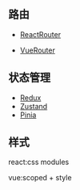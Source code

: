 ## 路由

- [ReactRouter](https://reactrouter.com/en/main)

- [VueRouter](https://router.vuejs.org/zh/guide/)

## 状态管理

- [Redux](https://cn.redux.js.org/)
- [Zustand](https://awesomedevin.github.io/zustand-vue/)
- [Pinia](https://pinia.vuejs.org/zh/)

## 样式

react:css modules

vue:scoped + style

